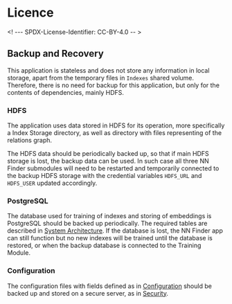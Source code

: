 # Licence

<! --- SPDX-License-Identifier: CC-BY-4.0  -- >

## Backup and Recovery

This application is stateless and does not store any information in local storage, apart from the temporary files in `Indexes` shared volume. Therefore, there is no need for backup for this application, but only for the contents of dependencies, mainly HDFS.

### HDFS

The application uses data stored in HDFS for its operation, more specifically a Index Storage directory, as well as directory with files representing of the relations graph.

The HDFS data should be periodically backed up, so that if main HDFS storage is lost, the backup data can be used. In such case all three NN Finder submodules will need to be restarted and temporarily connected to the backup HDFS storage with the credential variables `HDFS_URL` and `HDFS_USER` updated accordingly.

### PostgreSQL

The database used for training of indexes and storing of embeddings is PostgreSQL should be backed up periodically. The required tables are described in [System Architecture](system_architecture.md). If the database is lost, the NN Finder app can still function but no new indexes will be trained until the database is restored, or when the backup database is connected to the Training Module.

### Configuration

The configuration files with fields defined as in [Configuration](CONFIGURATION.md) should be backed up and stored on a secure server, as in [Security](SECURITY.md).
